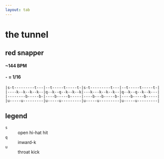 ```yaml
---
layout: tab
---
```


# the tunnel
## red snapper

#### ~144 BPM
#### `-` = 1/16

```
|s-t---------t---|--t-----t-----t-|s-t---------t---|--t-----t-----t-|
|----k--k--k--k--|q--k--q--k--k--k|---k---k--k--k--|q--k--q--k--k---|
|--------b-----b-|----b-----b-----|----b---b-----b-|----b-----b-----|
|u-----u---------|u-----u---------|u-----u---------|u-----u---------|
```

## legend
                                               
<dl>
    <dt><code>s</code></dt><dd>open hi-hat hit</dd>
    <dt><code>q</code></dt><dd>inward-k</dd>
    <dt><code>u</code></dt><dd>throat kick</dd>
</dl>

